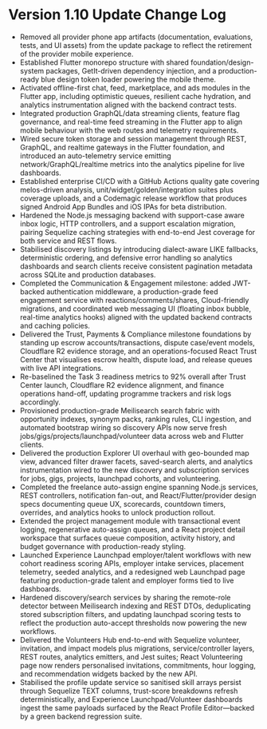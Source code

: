 # Version 1.10 Update Change Log

- Removed all provider phone app artifacts (documentation, evaluations, tests, and UI assets) from the update package to reflect the retirement of the provider mobile experience.
- Established Flutter monorepo structure with shared foundation/design-system packages, GetIt-driven dependency injection, and a production-ready blue design token loader powering the mobile theme.
- Activated offline-first chat, feed, marketplace, and ads modules in the Flutter app, including optimistic queues, resilient cache hydration, and analytics instrumentation aligned with the backend contract tests.
- Integrated production GraphQL/data streaming clients, feature flag governance, and real-time feed streaming in the Flutter app to align mobile behaviour with the web routes and telemetry requirements.
- Wired secure token storage and session management through REST, GraphQL, and realtime gateways in the Flutter foundation, and introduced an auto-telemetry service emitting network/GraphQL/realtime metrics into the analytics pipeline for live dashboards.
- Established enterprise CI/CD with a GitHub Actions quality gate covering melos-driven analysis, unit/widget/golden/integration suites plus coverage uploads, and a Codemagic release workflow that produces signed Android App Bundles and iOS IPAs for beta distribution.
- Hardened the Node.js messaging backend with support-case aware inbox logic, HTTP controllers, and a support escalation migration, pairing Sequelize caching strategies with end-to-end Jest coverage for both service and REST flows.
- Stabilised discovery listings by introducing dialect-aware LIKE fallbacks, deterministic ordering, and defensive error handling so analytics dashboards and search clients receive consistent pagination metadata across SQLite and production databases.
- Completed the Communication & Engagement milestone: added JWT-backed authentication middleware, a production-grade feed engagement service with reactions/comments/shares, Cloud-friendly migrations, and coordinated web messaging UI (floating inbox bubble, real-time analytics hooks) aligned with the updated backend contracts and caching policies.
- Delivered the Trust, Payments & Compliance milestone foundations by standing up escrow accounts/transactions, dispute case/event models, Cloudflare R2 evidence storage, and an operations-focused React Trust Center that visualises escrow health, dispute load, and release queues with live API integrations.
- Re-baselined the Task 3 readiness metrics to 92% overall after Trust Center launch, Cloudflare R2 evidence alignment, and finance operations hand-off, updating programme trackers and risk logs accordingly.
- Provisioned production-grade Meilisearch search fabric with opportunity indexes, synonym packs, ranking rules, CLI ingestion, and automated bootstrap wiring so discovery APIs now serve fresh jobs/gigs/projects/launchpad/volunteer data across web and Flutter clients.
- Delivered the production Explorer UI overhaul with geo-bounded map view, advanced filter drawer facets, saved-search alerts, and analytics instrumentation wired to the new discovery and subscription services for jobs, gigs, projects, launchpad cohorts, and volunteering.
- Completed the freelance auto-assign engine spanning Node.js services, REST controllers, notification fan-out, and React/Flutter/provider design specs documenting queue UX, scorecards, countdown timers, overrides, and analytics hooks to unlock production rollout.
- Extended the project management module with transactional event logging, regenerative auto-assign queues, and a React project detail workspace that surfaces queue composition, activity history, and budget governance with production-ready styling.
- Launched Experience Launchpad employer/talent workflows with new cohort readiness scoring APIs, employer intake services, placement telemetry, seeded analytics, and a redesigned web Launchpad page featuring production-grade talent and employer forms tied to live dashboards.
- Hardened discovery/search services by sharing the remote-role detector between Meilisearch indexing and REST DTOs, deduplicating stored subscription filters, and updating launchpad scoring tests to reflect the production auto-accept thresholds now powering the new workflows.
- Delivered the Volunteers Hub end-to-end with Sequelize volunteer, invitation, and impact models plus migrations, service/controller layers, REST routes, analytics emitters, and Jest suites; React Volunteering page now renders personalised invitations, commitments, hour logging, and recommendation widgets backed by the new API.
- Stabilised the profile update service so sanitised skill arrays persist through Sequelize TEXT columns, trust-score breakdowns refresh deterministically, and Experience Launchpad/Volunteer dashboards ingest the same payloads surfaced by the React Profile Editor—backed by a green backend regression suite.
